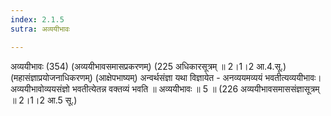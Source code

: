 ```yaml
---
index: 2.1.5
sutra: अव्ययीभावः

---
```

 अव्ययीभावः (354) (अव्ययीभावसमासप्रकरणम्) (225 अधिकारसूत्रम् ॥ 2।1।2 आ.4.सू.) (महासंज्ञाप्रयोजनाधिकरणम्) (आक्षेपभाष्यम्) अन्वर्थसंज्ञा यथा विज्ञायेत - अनव्ययमव्ययं भवतीत्यव्ययीभावः। अव्ययीभावोव्ययसंज्ञो भवतीत्येतन्न वक्तव्यं भवति ॥ अव्ययीभावः ॥ 5 ॥ (226 अव्ययीभावसमाससंज्ञासूत्रम् ॥ 2।1।2 आ.5 सू.) 